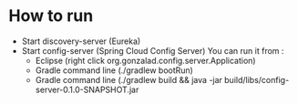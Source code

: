 # How to run

 * Start discovery-server (Eureka)
 * Start config-server (Spring Cloud Config Server)
   You can run it from :
   * Eclipse (right click org.gonzalad.config.server.Application)
   * Gradle command line (./gradlew bootRun)
   * Gradle command line (./gradlew build && java -jar build/libs/config-server-0.1.0-SNAPSHOT.jar
